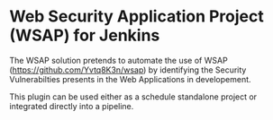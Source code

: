 # Web Security Application Project (WSAP) for Jenkins
The WSAP solution pretends to automate the use of WSAP (https://github.com/Yvtq8K3n/wsap) by identifying the Security Vulnerabilties presents in the Web Applications in developement.

This plugin can be used either as a schedule standalone project or integrated directly into a pipeline.





